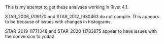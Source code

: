 This is my attempt to get these analyses working in Rivet 4.1.

STAR_2006_I709170 and STAR_2012_I930463 do not compile.  This appears to be because of issues with changes in histograms.

STAR_2019_I1771348 and STAR_2020_I1783875 appear to have issues with the conversion to yoda2
